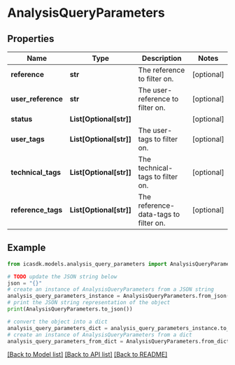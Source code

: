 # AnalysisQueryParameters


## Properties

Name | Type | Description | Notes
------------ | ------------- | ------------- | -------------
**reference** | **str** | The reference to filter on. | [optional] 
**user_reference** | **str** | The user-reference to filter on. | [optional] 
**status** | **List[Optional[str]]** |  | [optional] 
**user_tags** | **List[Optional[str]]** | The user-tags to filter on. | [optional] 
**technical_tags** | **List[Optional[str]]** | The technical-tags to filter on. | [optional] 
**reference_tags** | **List[Optional[str]]** | The reference-data-tags to filter on. | [optional] 

## Example

```python
from icasdk.models.analysis_query_parameters import AnalysisQueryParameters

# TODO update the JSON string below
json = "{}"
# create an instance of AnalysisQueryParameters from a JSON string
analysis_query_parameters_instance = AnalysisQueryParameters.from_json(json)
# print the JSON string representation of the object
print(AnalysisQueryParameters.to_json())

# convert the object into a dict
analysis_query_parameters_dict = analysis_query_parameters_instance.to_dict()
# create an instance of AnalysisQueryParameters from a dict
analysis_query_parameters_from_dict = AnalysisQueryParameters.from_dict(analysis_query_parameters_dict)
```
[[Back to Model list]](../README.md#documentation-for-models) [[Back to API list]](../README.md#documentation-for-api-endpoints) [[Back to README]](../README.md)


